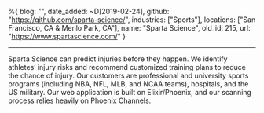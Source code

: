 %{
  blog: "",
  date_added: ~D[2019-02-24],
  github: "https://github.com/sparta-science/",
  industries: ["Sports"],
  locations: ["San Francisco, CA & Menlo Park, CA"],
  name: "Sparta Science",
  old_id: 215,
  url: "https://www.spartascience.com/"
}

---

Sparta Science can predict injuries before they happen. We identify athletes’ injury risks and recommend customized training plans to reduce the chance of injury. Our customers are professional and university sports programs (including NBA, NFL, MLB, and NCAA teams), hospitals, and the US military. Our web application is built on Elixir/Phoenix, and our scanning process relies heavily on Phoenix Channels.
